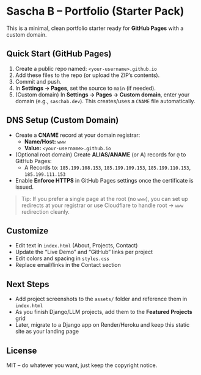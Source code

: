 # Sascha B – Portfolio (Starter Pack)

This is a minimal, clean portfolio starter ready for **GitHub Pages** with a custom domain.

## Quick Start (GitHub Pages)
1. Create a public repo named: `<your-username>.github.io`
2. Add these files to the repo (or upload the ZIP’s contents).
3. Commit and push.
4. In **Settings → Pages**, set the source to `main` (if needed).
5. (Custom domain) In **Settings → Pages → Custom domain**, enter your domain (e.g., `saschab.dev`). This creates/uses a `CNAME` file automatically.

## DNS Setup (Custom Domain)
- Create a **CNAME** record at your domain registrar:
  - **Name/Host:** `www`
  - **Value:** `<your-username>.github.io`
- (Optional root domain) Create **ALIAS/ANAME** (or A) records for `@` to GitHub Pages:
  - A Records to: `185.199.108.153`, `185.199.109.153`, `185.199.110.153`, `185.199.111.153`
- Enable **Enforce HTTPS** in GitHub Pages settings once the certificate is issued.

> Tip: If you prefer a single page at the root (no `www`), you can set up redirects at your registrar or use Cloudflare to handle root → `www` redirection cleanly.

## Customize
- Edit text in `index.html` (About, Projects, Contact)
- Update the “Live Demo” and “GitHub” links per project
- Edit colors and spacing in `styles.css`
- Replace email/links in the Contact section

## Next Steps
- Add project screenshots to the `assets/` folder and reference them in `index.html`
- As you finish Django/LLM projects, add them to the **Featured Projects** grid
- Later, migrate to a Django app on Render/Heroku and keep this static site as your landing page

## License
MIT – do whatever you want, just keep the copyright notice.
